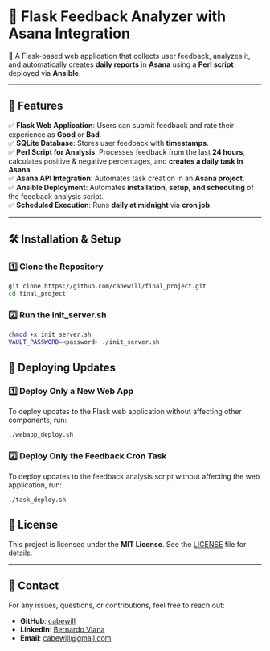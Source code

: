 # 📌 Flask Feedback Analyzer with Asana Integration

🚀 A Flask-based web application that collects user feedback, analyzes it, and automatically creates **daily reports** in **Asana** using a **Perl script** deployed via **Ansible**.

---

## 📖 Features

✅ **Flask Web Application**: Users can submit feedback and rate their experience as **Good** or **Bad**.  
✅ **SQLite Database**: Stores user feedback with **timestamps**.  
✅ **Perl Script for Analysis**: Processes feedback from the last **24 hours**, calculates positive & negative percentages, and **creates a daily task in Asana**.  
✅ **Asana API Integration**: Automates task creation in an **Asana project**.  
✅ **Ansible Deployment**: Automates **installation, setup, and scheduling** of the feedback analysis script.  
✅ **Scheduled Execution**: Runs **daily at midnight** via **cron job**.

---

## 🛠 Installation & Setup

### 1️⃣ Clone the Repository

```bash
git clone https://github.com/cabewill/final_project.git
cd final_project
```

### 2️⃣ Run the init_server.sh

```bash
chmod +x init_server.sh
VAULT_PASSWORD=<password> ./init_server.sh
```

## 🔄 Deploying Updates
### 1️⃣ Deploy Only a New Web App

To deploy updates to the Flask web application without affecting other components, run:
```bash
./webapp_deploy.sh
```

### 2️⃣ Deploy Only the Feedback Cron Task

To deploy updates to the feedback analysis script without affecting the web application, run:
```bash
./task_deploy.sh
```

## 📜 License

This project is licensed under the **MIT License**. See the [LICENSE](LICENSE) file for details.

---

## 📧 Contact

For any issues, questions, or contributions, feel free to reach out:

- **GitHub**: [cabewill](https://github.com/cabewill)
- **LinkedIn**: [Bernardo Viana](https://www.linkedin.com/in/bernardoviana/)
- **Email**: [cabewill@gmail.com](mailto:cabewill@gmail.com)



